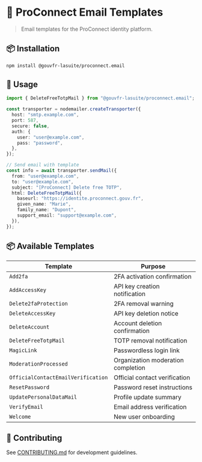 # 📧 ProConnect Email Templates

> Email templates for the ProConnect identity platform.

## 📦 Installation

```bash
npm install @gouvfr-lasuite/proconnect.email
```

## 📧 Usage

```typescript
import { DeleteFreeTotpMail } from "@gouvfr-lasuite/proconnect.email";

const transporter = nodemailer.createTransporter({
  host: "smtp.example.com",
  port: 587,
  secure: false,
  auth: {
    user: "user@example.com",
    pass: "password",
  },
});

// Send email with template
const info = await transporter.sendMail({
  from: "user@example.com",
  to: "user@example.com",
  subject: "[ProConnect] Delete free TOTP",
  html: DeleteFreeTotpMail({
    baseurl: "https://identite.proconnect.gouv.fr",
    given_name: "Marie",
    family_name: "Dupont",
    support_email: "support@example.com",
  }),
});
```

## 📦 Available Templates

| Template                           | Purpose                            |
| ---------------------------------- | ---------------------------------- |
| `Add2fa`                           | 2FA activation confirmation        |
| `AddAccessKey`                     | API key creation notification      |
| `Delete2faProtection`              | 2FA removal warning                |
| `DeleteAccessKey`                  | API key deletion notice            |
| `DeleteAccount`                    | Account deletion confirmation      |
| `DeleteFreeTotpMail`               | TOTP removal notification          |
| `MagicLink`                        | Passwordless login link            |
| `ModerationProcessed`              | Organization moderation completion |
| `OfficialContactEmailVerification` | Official contact verification      |
| `ResetPassword`                    | Password reset instructions        |
| `UpdatePersonalDataMail`           | Profile update summary             |
| `VerifyEmail`                      | Email address verification         |
| `Welcome`                          | New user onboarding                |

## 🤝 Contributing

See [CONTRIBUTING.md](./CONTRIBUTING.md) for development guidelines.
